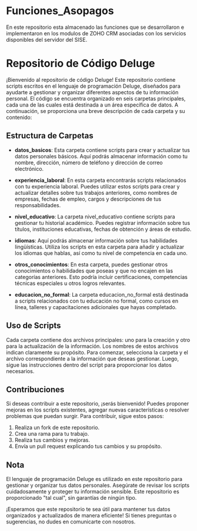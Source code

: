 # Funciones_Asopagos
En este repositorio esta almacenado las funciones que se desarrollaron e implementaron en los modulos de ZOHO CRM asociadas con los servicios disponibles del servidor del SISE.

# Repositorio de Código Deluge

¡Bienvenido al repositorio de código Deluge! Este repositorio contiene scripts escritos en el lenguaje de programación Deluge, diseñados para ayudarte a gestionar y organizar diferentes aspectos de tu información personal. El código se encuentra organizado en seis carpetas principales, cada una de las cuales está destinada a un área específica de datos. A continuación, se proporciona una breve descripción de cada carpeta y su contenido:

## Estructura de Carpetas

- **datos_basicos**: Esta carpeta contiene scripts para crear y actualizar tus datos personales básicos. Aquí podrás almacenar información como tu nombre, dirección, número de teléfono y dirección de correo electrónico.

- **experiencia_laboral**: En esta carpeta encontrarás scripts relacionados con tu experiencia laboral. Puedes utilizar estos scripts para crear y actualizar detalles sobre tus trabajos anteriores, como nombres de empresas, fechas de empleo, cargos y descripciones de tus responsabilidades.

- **nivel_educativo**: La carpeta nivel_educativo contiene scripts para gestionar tu historial académico. Puedes registrar información sobre tus títulos, instituciones educativas, fechas de obtención y áreas de estudio.

- **idiomas**: Aquí podrás almacenar información sobre tus habilidades lingüísticas. Utiliza los scripts en esta carpeta para añadir y actualizar los idiomas que hablas, así como tu nivel de competencia en cada uno.

- **otros_conocimientos**: En esta carpeta, puedes gestionar otros conocimientos o habilidades que poseas y que no encajen en las categorías anteriores. Esto podría incluir certificaciones, competencias técnicas especiales u otros logros relevantes.

- **educacion_no_formal**: La carpeta educacion_no_formal está destinada a scripts relacionados con tu educación no formal, como cursos en línea, talleres y capacitaciones adicionales que hayas completado.

## Uso de Scripts

Cada carpeta contiene dos archivos principales: uno para la creación y otro para la actualización de la información. Los nombres de estos archivos indican claramente su propósito. Para comenzar, selecciona la carpeta y el archivo correspondiente a la información que deseas gestionar. Luego, sigue las instrucciones dentro del script para proporcionar los datos necesarios.

## Contribuciones

Si deseas contribuir a este repositorio, ¡serás bienvenido! Puedes proponer mejoras en los scripts existentes, agregar nuevas características o resolver problemas que puedan surgir. Para contribuir, sigue estos pasos:

1. Realiza un fork de este repositorio.
2. Crea una rama para tu trabajo.
3. Realiza tus cambios y mejoras.
4. Envía un pull request explicando tus cambios y su propósito.

## Nota

El lenguaje de programación Deluge es utilizado en este repositorio para gestionar y organizar tus datos personales. Asegúrate de revisar los scripts cuidadosamente y proteger tu información sensible. Este repositorio es proporcionado "tal cual", sin garantías de ningún tipo.

¡Esperamos que este repositorio te sea útil para mantener tus datos organizados y actualizados de manera eficiente! Si tienes preguntas o sugerencias, no dudes en comunicarte con nosotros.
